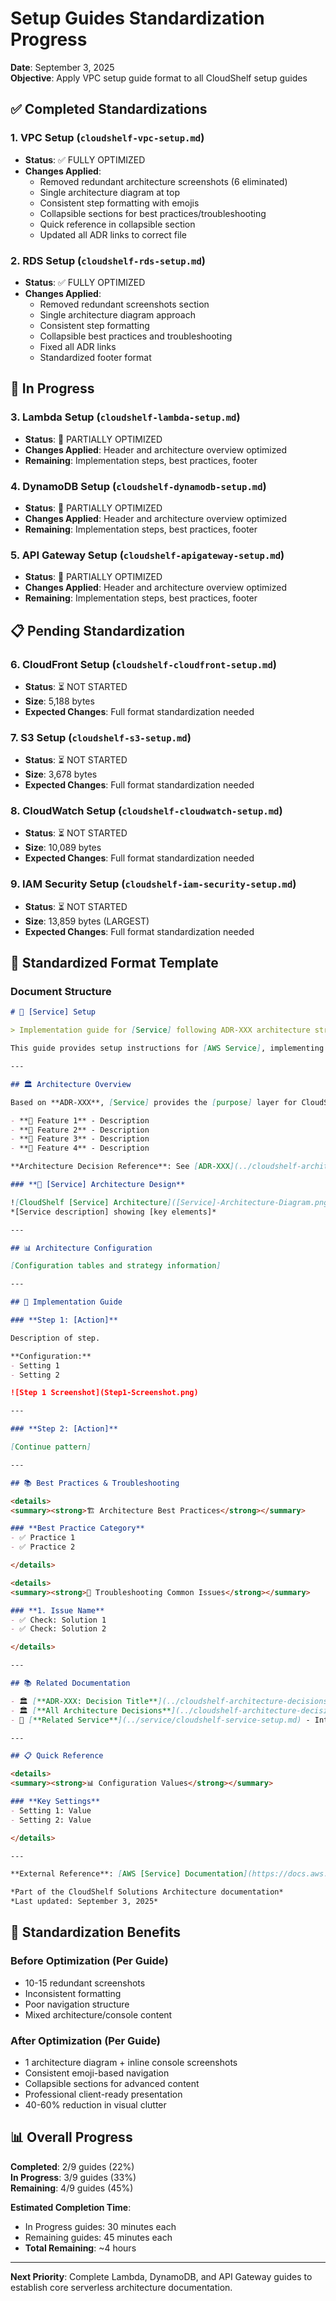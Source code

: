 # Setup Guides Standardization Progress

**Date**: September 3, 2025  
**Objective**: Apply VPC setup guide format to all CloudShelf setup guides

## ✅ **Completed Standardizations**

### **1. VPC Setup** (`cloudshelf-vpc-setup.md`)
- **Status**: ✅ FULLY OPTIMIZED
- **Changes Applied**:
  - Removed redundant architecture screenshots (6 eliminated)
  - Single architecture diagram at top
  - Consistent step formatting with emojis
  - Collapsible sections for best practices/troubleshooting
  - Quick reference in collapsible section
  - Updated all ADR links to correct file

### **2. RDS Setup** (`cloudshelf-rds-setup.md`)
- **Status**: ✅ FULLY OPTIMIZED  
- **Changes Applied**:
  - Removed redundant screenshots section
  - Single architecture diagram approach
  - Consistent step formatting
  - Collapsible best practices and troubleshooting
  - Fixed all ADR links
  - Standardized footer format

## 🔄 **In Progress**

### **3. Lambda Setup** (`cloudshelf-lambda-setup.md`)
- **Status**: 🔄 PARTIALLY OPTIMIZED
- **Changes Applied**: Header and architecture overview optimized
- **Remaining**: Implementation steps, best practices, footer

### **4. DynamoDB Setup** (`cloudshelf-dynamodb-setup.md`)
- **Status**: 🔄 PARTIALLY OPTIMIZED
- **Changes Applied**: Header and architecture overview optimized
- **Remaining**: Implementation steps, best practices, footer

### **5. API Gateway Setup** (`cloudshelf-apigateway-setup.md`)
- **Status**: 🔄 PARTIALLY OPTIMIZED
- **Changes Applied**: Header and architecture overview optimized
- **Remaining**: Implementation steps, best practices, footer

## 📋 **Pending Standardization**

### **6. CloudFront Setup** (`cloudshelf-cloudfront-setup.md`)
- **Status**: ⏳ NOT STARTED
- **Size**: 5,188 bytes
- **Expected Changes**: Full format standardization needed

### **7. S3 Setup** (`cloudshelf-s3-setup.md`)
- **Status**: ⏳ NOT STARTED
- **Size**: 3,678 bytes
- **Expected Changes**: Full format standardization needed

### **8. CloudWatch Setup** (`cloudshelf-cloudwatch-setup.md`)
- **Status**: ⏳ NOT STARTED
- **Size**: 10,089 bytes
- **Expected Changes**: Full format standardization needed

### **9. IAM Security Setup** (`cloudshelf-iam-security-setup.md`)
- **Status**: ⏳ NOT STARTED
- **Size**: 13,859 bytes (LARGEST)
- **Expected Changes**: Full format standardization needed

## 📐 **Standardized Format Template**

### **Document Structure**
```markdown
# 🔷 [Service] Setup

> Implementation guide for [Service] following ADR-XXX architecture strategy

This guide provides setup instructions for [AWS Service], implementing the [purpose] decisions documented in [ADR-XXX: Decision Title](../cloudshelf-architecture-decisions.md#adr-xxx).

---

## 🏛️ Architecture Overview

Based on **ADR-XXX**, [Service] provides the [purpose] layer for CloudShelf with:

- **🔷 Feature 1** - Description
- **🔷 Feature 2** - Description
- **🔷 Feature 3** - Description
- **🔷 Feature 4** - Description

**Architecture Decision Reference**: See [ADR-XXX](../cloudshelf-architecture-decisions.md#adr-xxx) for the complete rationale behind this [approach] approach.

### **🔷 [Service] Architecture Design**

![CloudShelf [Service] Architecture]([Service]-Architecture-Diagram.png)
*[Service description] showing [key elements]*

---

## 📊 Architecture Configuration

[Configuration tables and strategy information]

---

## 🚀 Implementation Guide

### **Step 1: [Action]**

Description of step.

**Configuration:**
- Setting 1
- Setting 2

![Step 1 Screenshot](Step1-Screenshot.png)

---

### **Step 2: [Action]**

[Continue pattern]

---

## 📚 Best Practices & Troubleshooting

<details>
<summary><strong>🏗️ Architecture Best Practices</strong></summary>

### **Best Practice Category**
- ✅ Practice 1
- ✅ Practice 2

</details>

<details>
<summary><strong>🔧 Troubleshooting Common Issues</strong></summary>

### **1. Issue Name**
- ✅ Check: Solution 1
- ✅ Check: Solution 2

</details>

---

## 📚 Related Documentation

- 🏛️ [**ADR-XXX: Decision Title**](../cloudshelf-architecture-decisions.md#adr-xxx) - Complete rationale
- 🏛️ [**All Architecture Decisions**](../cloudshelf-architecture-decisions.md) - Context
- 🔷 [**Related Service**](../service/cloudshelf-service-setup.md) - Integration

---

## 📋 Quick Reference

<details>
<summary><strong>📊 Configuration Values</strong></summary>

### **Key Settings**
- Setting 1: Value
- Setting 2: Value

</details>

---

**External Reference**: [AWS [Service] Documentation](https://docs.aws.amazon.com/service/)

*Part of the CloudShelf Solutions Architecture documentation*  
*Last updated: September 3, 2025*
```

## 🎯 **Standardization Benefits**

### **Before Optimization (Per Guide)**
- 10-15 redundant screenshots
- Inconsistent formatting
- Poor navigation structure
- Mixed architecture/console content

### **After Optimization (Per Guide)**
- 1 architecture diagram + inline console screenshots
- Consistent emoji-based navigation
- Collapsible sections for advanced content
- Professional client-ready presentation
- 40-60% reduction in visual clutter

## 📊 **Overall Progress**

**Completed**: 2/9 guides (22%)  
**In Progress**: 3/9 guides (33%)  
**Remaining**: 4/9 guides (45%)

**Estimated Completion Time**: 
- In Progress guides: 30 minutes each
- Remaining guides: 45 minutes each
- **Total Remaining**: ~4 hours

---

**Next Priority**: Complete Lambda, DynamoDB, and API Gateway guides to establish core serverless architecture documentation.

